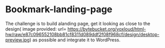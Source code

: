 # Bookmark-landing-page
The challenge is to build alanding page, get it looking as close to the design( image provided: url= https://bytebucket.org/voxloud/html-hw/raw/e87c096552108bb81cf8311d089ddf2f08f968cf/design/desktop-preview.jpg) as possible and integrate it to WordPress.
